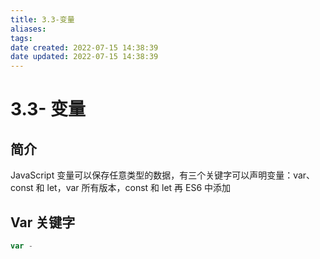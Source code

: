 ```yaml
---
title: 3.3-变量
aliases: 
tags: 
date created: 2022-07-15 14:38:39
date updated: 2022-07-15 14:38:39
---
```


# 3.3- 变量

## 简介
JavaScript 变量可以保存任意类型的数据，有三个关键字可以声明变量：var、const 和 let，var 所有版本，const 和 let 再 ES6 中添加
## Var 关键字
```javascript
var -
```